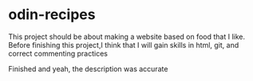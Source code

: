 # odin-recipes

This project should be about making a website based on food that I like. 
Before finishing this project,I think that I will gain skills in html, git, and correct commenting practices

Finished and yeah, the description was accurate
